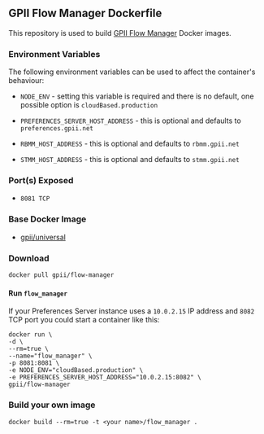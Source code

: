 ## GPII Flow Manager Dockerfile


This repository is used to build [GPII Flow Manager](http://wiki.gpii.net/w/Architecture_Overview#Flow_Manager) Docker images.


### Environment Variables

The following environment variables can be used to affect the container's behaviour:

* `NODE_ENV` - setting this variable is required and there is no default, one possible option is `cloudBased.production`

* `PREFERENCES_SERVER_HOST_ADDRESS` - this is optional and defaults to `preferences.gpii.net` 

* `RBMM_HOST_ADDRESS` - this is optional and defaults to `rbmm.gpii.net` 

* `STMM_HOST_ADDRESS` - this is optional and defaults to `stmm.gpii.net` 


### Port(s) Exposed

* `8081 TCP`


### Base Docker Image

* [gpii/universal](https://github.com/gpii-ops/docker-universal/)


### Download

    docker pull gpii/flow-manager


#### Run `flow_manager`

If your Preferences Server instance uses a `10.0.2.15` IP address and `8082` TCP port you could start a container like this:

```
docker run \
-d \
--rm=true \
--name="flow_manager" \
-p 8081:8081 \
-e NODE_ENV="cloudBased.production" \
-e PREFERENCES_SERVER_HOST_ADDRESS="10.0.2.15:8082" \
gpii/flow-manager
```


### Build your own image

    docker build --rm=true -t <your name>/flow_manager .
